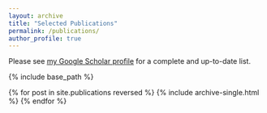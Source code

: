 ```yaml
---
layout: archive
title: "Selected Publications"
permalink: /publications/
author_profile: true
---
```

Please see <u><a href="https://scholar.google.com/citations?user=GmGNq2MAAAAJ&hl=en">my Google Scholar profile</a></u> for a complete and up-to-date list.

{% include base_path %}

{% for post in site.publications reversed %}
  {% include archive-single.html %}
{% endfor %}
